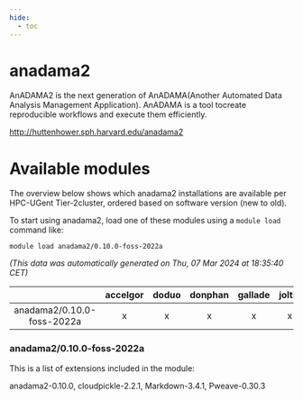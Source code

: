 ```yaml
---
hide:
  - toc
---
```


anadama2
========


AnADAMA2 is the next generation of AnADAMA(Another Automated Data Analysis Management Application). AnADAMA is a tool tocreate reproducible workflows and execute them efficiently.

http://huttenhower.sph.harvard.edu/anadama2
# Available modules


The overview below shows which anadama2 installations are available per HPC-UGent Tier-2cluster, ordered based on software version (new to old).

To start using anadama2, load one of these modules using a `module load` command like:

```shell
module load anadama2/0.10.0-foss-2022a
```

*(This data was automatically generated on Thu, 07 Mar 2024 at 18:35:40 CET)*  

| |accelgor|doduo|donphan|gallade|joltik|skitty|
| :---: | :---: | :---: | :---: | :---: | :---: | :---: |
|anadama2/0.10.0-foss-2022a|x|x|x|x|x|x|


### anadama2/0.10.0-foss-2022a

This is a list of extensions included in the module:

anadama2-0.10.0, cloudpickle-2.2.1, Markdown-3.4.1, Pweave-0.30.3